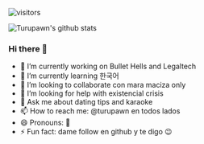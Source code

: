![visitors](https://visitor-badge.glitch.me/badge?page_id=turupawn.turupawn)

![Turupawn's github stats](https://github-readme-stats.vercel.app/api?username=turupawn&show_icons=true)

### Hi there 👋

- 🔭 I’m currently working on Bullet Hells and Legaltech
- 🌱 I’m currently learning 한국어
- 👯 I’m looking to collaborate con mara maciza only
- 🤔 I’m looking for help with existencial crisis
- 💬 Ask me about dating tips and karaoke
- 📫 How to reach me: @turupawn en todos lados
- 😄 Pronouns: 🙅
- ⚡ Fun fact: dame follow en github y te digo 😉

<!--
**Turupawn/Turupawn** is a ✨ _special_ ✨ repository because its `README.md` (this file) appears on your GitHub profile.

Here are some ideas to get you started:

- 🔭 I’m currently working on ...
- 🌱 I’m currently learning ...
- 👯 I’m looking to collaborate on ...
- 🤔 I’m looking for help with ...
- 💬 Ask me about ...
- 📫 How to reach me: ...
- 😄 Pronouns: ...
- ⚡ Fun fact: ...
-->
